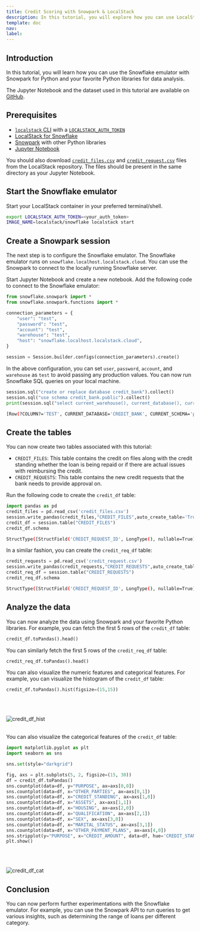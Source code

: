 ```yaml
---
title: Credit Scoring with Snowpark & LocalStack
description: In this tutorial, you will explore how you can use LocalStack for Snowflake with Snowpark for data analysis and visualization.
template: doc
nav: 
label: 
---
```


## Introduction

In this tutorial, you will learn how you can use the Snowflake emulator with Snowpark for Python and your favorite Python libraries for data analysis.

The Jupyter Notebook and the dataset used in this tutorial are available on [GitHub](https://github.com/localstack-samples/localstack-snowflake-samples/tree/main/credit-scoring-with-snowpark).

## Prerequisites

- [`localstack` CLI](/snowflake/getting-started/#localstack-cli) with a [`LOCALSTACK_AUTH_TOKEN`](/aws/getting-started/auth-token/)
- [LocalStack for Snowflake](/snowflake/getting-started/)
- [Snowpark](/snowflake/integrations/snowpark) with other Python libraries
- [Jupyter Notebook](https://jupyter.org/install#jupyter-notebook)

You should also download [`credit_files.csv`](https://github.com/localstack-samples/localstack-snowflake-samples/blob/main/credit-scoring-with-snowpark/credit_files.csv) and [`credit_request.csv`](https://github.com/localstack-samples/localstack-snowflake-samples/blob/main/credit-scoring-with-snowpark/credit_request.csv) files from the LocalStack repository. The files should be present in the same directory as your Jupyter Notebook.

## Start the Snowflake emulator

Start your LocalStack container in your preferred terminal/shell.

```bash
export LOCALSTACK_AUTH_TOKEN=<your_auth_token>
IMAGE_NAME=localstack/snowflake localstack start
```

## Create a Snowpark session

The next step is to configure the Snowflake emulator. The Snowflake emulator runs on `snowflake.localhost.localstack.cloud`. You can use the Snowpark to connect to the locally running Snowflake server.

Start Jupyter Notebook and create a new notebook. Add the following code to connect to the Snowflake emulator:

```python showLineNumbers
from snowflake.snowpark import *
from snowflake.snowpark.functions import *

connection_parameters = {
    "user": "test",
    "password": "test",
    "account": "test",
    "warehouse": "test",
    "host": "snowflake.localhost.localstack.cloud",
}

session = Session.builder.configs(connection_parameters).create()
```

In the above configuration, you can set  `user`,  `password`,  `account`, and  `warehouse`  as  `test`  to avoid passing any production values. You can now run Snowflake SQL queries on your local machine.

```python showLineNumbers
session.sql("create or replace database credit_bank").collect()
session.sql("use schema credit_bank.public").collect()
print(session.sql("select current_warehouse(), current_database(), current_schema(), current_user(), current_role()").collect())
```



```bash showLineNumbers
[Row(?COLUMN?='TEST', CURRENT_DATABASE='CREDIT_BANK', CURRENT_SCHEMA='public', ?COLUMN?='TEST', GET_CURRENT_ROLE='PUBLIC')]
```

## Create the tables

You can now create two tables associated with this tutorial:

-   `CREDIT_FILES`: This table contains the credit on files along with the credit standing whether the loan is being repaid or if there are actual issues with reimbursing the credit.
-   `CREDIT_REQUESTS`: This table contains the new credit requests that the bank needs to provide approval on.

Run the following code to create the `credit_df` table:

```python showLineNumbers
import pandas as pd
credit_files = pd.read_csv('credit_files.csv')
session.write_pandas(credit_files,"CREDIT_FILES",auto_create_table='True')
credit_df = session.table("CREDIT_FILES")
credit_df.schema
```



```bash
StructType([StructField('CREDIT_REQUEST_ID', LongType(), nullable=True), StructField('CREDIT_AMOUNT', LongType(), nullable=True), StructField('CREDIT_DURATION', LongType(), nullable=True), StructField('PURPOSE', StringType(), nullable=True), StructField('INSTALLMENT_COMMITMENT', LongType(), nullable=True), StructField('OTHER_PARTIES', StringType(), nullable=True), StructField('CREDIT_STANDING', StringType(), nullable=True), StructField('CREDIT_SCORE', LongType(), nullable=True), StructField('CHECKING_BALANCE', LongType(), nullable=True), StructField('SAVINGS_BALANCE', LongType(), nullable=True), StructField('EXISTING_CREDITS', LongType(), nullable=True), StructField('ASSETS', StringType(), nullable=True), StructField('HOUSING', StringType(), nullable=True), StructField('QUALIFICATION', StringType(), nullable=True), StructField('JOB_HISTORY', LongType(), nullable=True), StructField('AGE', LongType(), nullable=True), StructField('SEX', StringType(), nullable=True), StructField('MARITAL_STATUS', StringType(), nullable=True), StructField('NUM_DEPENDENTS', LongType(), nullable=True), StructField('RESIDENCE_SINCE', LongType(), nullable=True), StructField('OTHER_PAYMENT_PLANS', StringType(), nullable=True)])
```

In a similar fashion, you can create the `credit_req_df` table:

```python showLineNumbers
credit_requests = pd.read_csv('credit_request.csv')
session.write_pandas(credit_requests,"CREDIT_REQUESTS",auto_create_table='True')
credit_req_df = session.table("CREDIT_REQUESTS")
credit_req_df.schema
```



```bash
StructType([StructField('CREDIT_REQUEST_ID', LongType(), nullable=True), StructField('CREDIT_AMOUNT', LongType(), nullable=True), StructField('CREDIT_DURATION', LongType(), nullable=True), StructField('PURPOSE', StringType(), nullable=True), StructField('INSTALLMENT_COMMITMENT', LongType(), nullable=True), StructField('OTHER_PARTIES', StringType(), nullable=True), StructField('CREDIT_SCORE', LongType(), nullable=True), StructField('CHECKING_BALANCE', LongType(), nullable=True), StructField('SAVINGS_BALANCE', LongType(), nullable=True), StructField('EXISTING_CREDITS', LongType(), nullable=True), StructField('ASSETS', StringType(), nullable=True), StructField('HOUSING', StringType(), nullable=True), StructField('QUALIFICATION', StringType(), nullable=True), StructField('JOB_HISTORY', LongType(), nullable=True), StructField('AGE', LongType(), nullable=True), StructField('SEX', StringType(), nullable=True), StructField('MARITAL_STATUS', StringType(), nullable=True), StructField('NUM_DEPENDENTS', LongType(), nullable=True), StructField('RESIDENCE_SINCE', LongType(), nullable=True), StructField('OTHER_PAYMENT_PLANS', StringType(), nullable=True)])
```

## Analyze the data

You can now analyze the data using Snowpark and your favorite Python libraries. For example, you can fetch the first 5 rows of the `credit_df` table:

```python
credit_df.toPandas().head()
```

You can similarly fetch the first 5 rows of the `credit_req_df` table:

```python
credit_req_df.toPandas().head()
```

You can also visualize the numeric features and categorical features. For example, you can visualize the histogram of the `credit_df` table:

```python
credit_df.toPandas().hist(figsize=(15,15))
```


<br><br>

![credit_df_hist](/images/snowflake/credit_df_hist.png)
<br><br>

You can also visualize the categorical features of the `credit_df` table:

```python showLineNumbers
import matplotlib.pyplot as plt
import seaborn as sns

sns.set(style="darkgrid")

fig, axs = plt.subplots(5, 2, figsize=(15, 30))
df = credit_df.toPandas()
sns.countplot(data=df, y="PURPOSE", ax=axs[0,0])
sns.countplot(data=df, x="OTHER_PARTIES", ax=axs[0,1])
sns.countplot(data=df, x="CREDIT_STANDING", ax=axs[1,0])
sns.countplot(data=df, x="ASSETS", ax=axs[1,1])
sns.countplot(data=df, x="HOUSING", ax=axs[2,0])
sns.countplot(data=df, x="QUALIFICATION", ax=axs[2,1])
sns.countplot(data=df, x="SEX", ax=axs[3,0])
sns.countplot(data=df, x="MARITAL_STATUS", ax=axs[3,1])
sns.countplot(data=df, x="OTHER_PAYMENT_PLANS", ax=axs[4,0])
sns.stripplot(y="PURPOSE", x="CREDIT_AMOUNT", data=df, hue='CREDIT_STANDING', jitter=True, ax=axs[4,1])
plt.show()
```


<br><br>

![credit_df_cat](/images/snowflake/credit_df_cat.png)

## Conclusion

You can now perform further experimentations with the Snowflake emulator. For example, you can use the Snowpark API to run queries to get various insights, such as determining the range of loans per different category.
